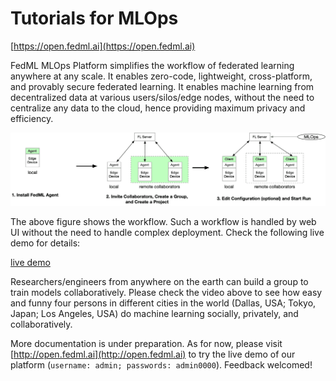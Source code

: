 # Tutorials for MLOps

[https://open.fedml.ai](https://open.fedml.ai)

FedML MLOps Platform simplifies the workflow of federated learning anywhere at any scale.
It enables zero-code, lightweight, cross-platform, and provably secure federated learning.
It enables machine learning from decentralized data at various users/silos/edge nodes, without the need to centralize any data to the cloud, hence providing maximum privacy and efficiency.

![](/image/MLOps.png)

The above figure shows the workflow. Such a workflow is handled by web UI without the need to handle complex deployment. Check the following live demo for details:

[live demo](https://www.youtube.com/watch?v=FPCjRKh3bPY)

Researchers/engineers from anywhere on the earth can build a group to train models collaboratively. Please check the video above to see how easy and funny four persons in different cities in the world (Dallas, USA; Tokyo, Japan; Los Angeles, USA) do machine learning socially, privately, and collaboratively.

More documentation is under preparation. As for now, please visit [http://open.fedml.ai](http://open.fedml.ai) to try the live demo of our platform (`username: admin; passwords: admin0000`). Feedback welcomed!
